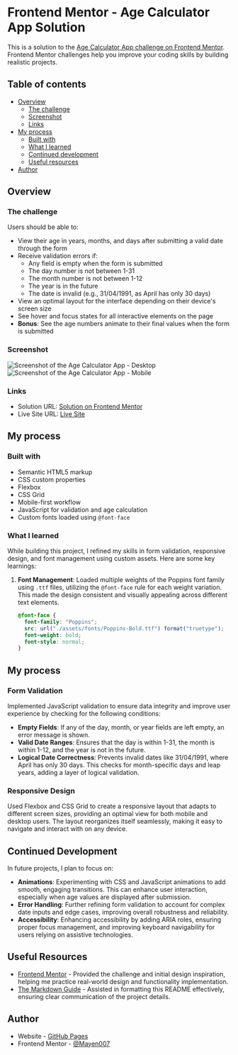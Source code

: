 # Frontend Mentor - Age Calculator App Solution

This is a solution to the [Age Calculator App challenge on Frontend Mentor](https://www.frontendmentor.io/challenges/age-calculator-app-dF9DFFpj-Q). Frontend Mentor challenges help you improve your coding skills by building realistic projects.

## Table of contents

- [Overview](#overview)
  - [The challenge](#the-challenge)
  - [Screenshot](#screenshot)
  - [Links](#links)
- [My process](#my-process)
  - [Built with](#built-with)
  - [What I learned](#what-i-learned)
  - [Continued development](#continued-development)
  - [Useful resources](#useful-resources)
- [Author](#author)

## Overview

### The challenge

Users should be able to:

- View their age in years, months, and days after submitting a valid date through the form
- Receive validation errors if:
  - Any field is empty when the form is submitted
  - The day number is not between 1-31
  - The month number is not between 1-12
  - The year is in the future
  - The date is invalid (e.g., 31/04/1991, as April has only 30 days)
- View an optimal layout for the interface depending on their device's screen size
- See hover and focus states for all interactive elements on the page
- **Bonus**: See the age numbers animate to their final values when the form is submitted

### Screenshot

![Screenshot of the Age Calculator App - Desktop](./assets/images/desktop-view.png)
![Screenshot of the Age Calculator App - Mobile](./assets/images/mobile-view.png)

### Links

- Solution URL: [Solution on Frontend Mentor](https://www.frontendmentor.io/solutions/age-calculator-app-with-html-css-and-javascript-aTsoPXWD6e)
- Live Site URL: [Live Site](https://mayen007.github.io/age-calculator/)

## My process

### Built with

- Semantic HTML5 markup
- CSS custom properties
- Flexbox
- CSS Grid
- Mobile-first workflow
- JavaScript for validation and age calculation
- Custom fonts loaded using `@font-face`

### What I learned

While building this project, I refined my skills in form validation, responsive design, and font management using custom assets. Here are some key learnings:

1. **Font Management**: Loaded multiple weights of the Poppins font family using `.ttf` files, utilizing the `@font-face` rule for each weight variation. This made the design consistent and visually appealing across different text elements.
   ```css
   @font-face {
     font-family: "Poppins";
     src: url("./assets/fonts/Poppins-Bold.ttf") format("truetype");
     font-weight: bold;
     font-style: normal;
   }
   ```

## My process

### Form Validation

Implemented JavaScript validation to ensure data integrity and improve user experience by checking for the following conditions:

- **Empty Fields**: If any of the day, month, or year fields are left empty, an error message is shown.
- **Valid Date Ranges**: Ensures that the day is within 1-31, the month is within 1-12, and the year is not in the future.
- **Logical Date Correctness**: Prevents invalid dates like 31/04/1991, where April has only 30 days. This checks for month-specific days and leap years, adding a layer of logical validation.

### Responsive Design

Used Flexbox and CSS Grid to create a responsive layout that adapts to different screen sizes, providing an optimal view for both mobile and desktop users. The layout reorganizes itself seamlessly, making it easy to navigate and interact with on any device.

## Continued Development

In future projects, I plan to focus on:

- **Animations**: Experimenting with CSS and JavaScript animations to add smooth, engaging transitions. This can enhance user interaction, especially when age values are displayed after submission.
- **Error Handling**: Further refining form validation to account for complex date inputs and edge cases, improving overall robustness and reliability.
- **Accessibility**: Enhancing accessibility by adding ARIA roles, ensuring proper focus management, and improving keyboard navigability for users relying on assistive technologies.

## Useful Resources

- [Frontend Mentor](https://www.frontendmentor.io) - Provided the challenge and initial design inspiration, helping me practice real-world design and functionality implementation.
- [The Markdown Guide](https://www.markdownguide.org/) - Assisted in formatting this README effectively, ensuring clear communication of the project details.

## Author

- Website - [GitHub Pages](https://github.com/Mayen007)
- Frontend Mentor - [@Mayen007](https://www.frontendmentor.io/profile/Mayen007)
